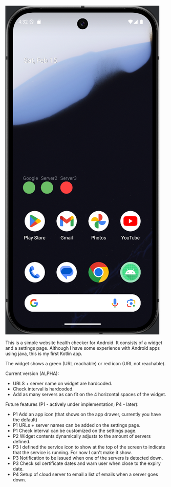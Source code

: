 ![Alt text](https://github.com/0RuiAlvel0/ServerAliveApp/raw/master/ServerAliveApp.png)

This is a simple website health checker for Android. It consists of a widget and a settings page.
Although I have some experience with Android apps using java, this is my first Kotlin app.

The widget shows a green (URL reachable) or red icon (URL not reachable).

Current version (ALPHA):

- URLS + server name on widget are hardcoded.
- Check interval is hardcoded.
- Add as many servers as can fit on the 4 horizontal spaces of the widget.

Future features (P1 - actively under implementation; P4 - later):

- P1 Add an app icon (that shows on the app drawer, currently you have the default)
- P1 URLs + server names can be added on the settings page.
- P1 Check interval can be customized on the settings page.
- P2 Widget contents dynamically adjusts to the amount of servers defined.
- P3 I defined the service icon to show at the top of the screen to indicate that the service is running. For now I can't make it show.
- P3 Notification to be issued when one of the servers is detected down.
- P3 Check ssl certificate dates and warn user when close to the expiry date.
- P4 Setup of cloud server to email a list of emails when a server goes down.
